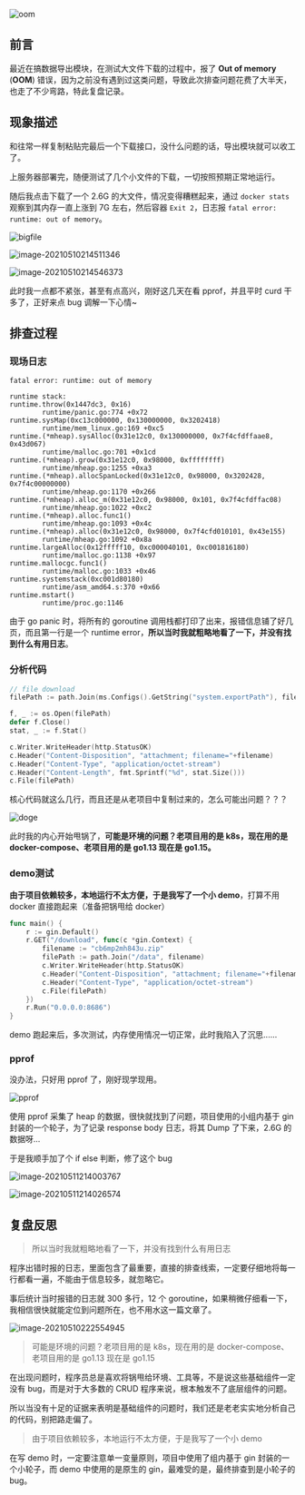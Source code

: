 ![oom](image/oom.jpg)

## 前言

最近在搞数据导出模块，在测试大文件下载的过程中，报了 **Out of memory** (**OOM**) 错误，因为之前没有遇到过这类问题，导致此次排查问题花费了大半天，也走了不少弯路，特此复盘记录。

## 现象描述

和往常一样复制粘贴完最后一个下载接口，没什么问题的话，导出模块就可以收工了。

上服务器部署完，随便测试了几个小文件的下载，一切按照预期正常地运行。

随后我点击下载了一个 2.6G 的大文件，情况变得糟糕起来，通过 ``docker stats`` 观察到其内存一直上涨到 7G 左右，然后容器 ``Exit 2``，日志报 ``fatal error: runtime: out of memory``。

![bigfile](image/bigfile.png)

![image-20210510214511346](image/image-20210510214511346.png)

![image-20210510214546373](image/image-20210510214546373.png)

此时我一点都不紧张，甚至有点高兴，刚好这几天在看 pprof，并且平时 curd 干多了，正好来点 bug 调解一下心情~

## 排查过程

### 现场日志

```shell
fatal error: runtime: out of memory

runtime stack:
runtime.throw(0x1447dc3, 0x16)
        runtime/panic.go:774 +0x72
runtime.sysMap(0xc13c000000, 0x130000000, 0x3202418)
        runtime/mem_linux.go:169 +0xc5
runtime.(*mheap).sysAlloc(0x31e12c0, 0x130000000, 0x7f4cfdffaae8, 0x43d067)
        runtime/malloc.go:701 +0x1cd
runtime.(*mheap).grow(0x31e12c0, 0x98000, 0xffffffff)
        runtime/mheap.go:1255 +0xa3
runtime.(*mheap).allocSpanLocked(0x31e12c0, 0x98000, 0x3202428, 0x7f4c00000000)
        runtime/mheap.go:1170 +0x266
runtime.(*mheap).alloc_m(0x31e12c0, 0x98000, 0x101, 0x7f4cfdffac08)
        runtime/mheap.go:1022 +0xc2
runtime.(*mheap).alloc.func1()
        runtime/mheap.go:1093 +0x4c
runtime.(*mheap).alloc(0x31e12c0, 0x98000, 0x7f4cfd010101, 0x43e155)
        runtime/mheap.go:1092 +0x8a
runtime.largeAlloc(0x12fffff10, 0xc000040101, 0xc001816180)
        runtime/malloc.go:1138 +0x97
runtime.mallocgc.func1()
        runtime/malloc.go:1033 +0x46
runtime.systemstack(0xc001d80180)
        runtime/asm_amd64.s:370 +0x66
runtime.mstart()                                       
        runtime/proc.go:1146
```

由于 go panic 时，将所有的 goroutine 调用栈都打印了出来，报错信息铺了好几页，而且第一行是一个 runtime error，**所以当时我就粗略地看了一下，并没有找到什么有用日志**。

### 分析代码

```go
// file download
filePath := path.Join(ms.Configs().GetString("system.exportPath"), filename)

f, _ := os.Open(filePath)
defer f.Close()
stat, _ := f.Stat()

c.Writer.WriteHeader(http.StatusOK)
c.Header("Content-Disposition", "attachment; filename="+filename)
c.Header("Content-Type", "application/octet-stream")
c.Header("Content-Length", fmt.Sprintf("%d", stat.Size()))
c.File(filePath)
```

核心代码就这么几行，而且还是从老项目中复制过来的，怎么可能出问题？？？

![doge](image/doge.jpg)

此时我的内心开始甩锅了，**可能是环境的问题？老项目用的是 k8s，现在用的是 docker-compose、老项目用的是 go1.13 现在是 go1.15。**

### demo测试

**由于项目依赖较多，本地运行不太方便，于是我写了一个小 demo**，打算不用 docker 直接跑起来（准备把锅甩给 docker）

```go
func main() {
	r := gin.Default()
	r.GET("/download", func(c *gin.Context) {
		filename := "cb6mp2mh843u.zip"
		filePath := path.Join("/data", filename)
		c.Writer.WriteHeader(http.StatusOK)
		c.Header("Content-Disposition", "attachment; filename="+filename)
		c.Header("Content-Type", "application/octet-stream")
		c.File(filePath)
	})
	r.Run("0.0.0.0:8686")
}
```

demo 跑起来后，多次测试，内存使用情况一切正常，此时我陷入了沉思......

### pprof

没办法，只好用 pprof 了，刚好现学现用。

![pprof](image/pprof.png)

使用 pprof 采集了 heap 的数据，很快就找到了问题，项目使用的小组内基于 gin 封装的一个轮子，为了记录 response body 日志，将其 Dump 了下来，2.6G 的数据呀...

于是我顺手加了个 if else 判断，修了这个 bug

![image-20210511214003767](image/image-20210511214003767.png)

![image-20210511214026574](image/image-20210511214026574.png)

## 复盘反思

> 所以当时我就粗略地看了一下，并没有找到什么有用日志

程序出错时报的日志，里面包含了最重要，直接的排查线索，一定要仔细地将每一行都看一遍，不能由于信息较多，就忽略它。

事后统计当时报错的日志就 300 多行，12 个 goroutine，如果稍微仔细看一下，我相信很快就能定位到问题所在，也不用水这一篇文章了。

![image-20210510222554945](image/image-20210510222554945.png)



> 可能是环境的问题？老项目用的是 k8s，现在用的是 docker-compose、老项目用的是 go1.13 现在是 go1.15

在出现问题时，程序员总是喜欢将锅甩给环境、工具等，不是说这些基础组件一定没有 bug，而是对于大多数的 CRUD 程序来说，根本触发不了底层组件的问题。

所以当没有十足的证据来表明是基础组件的问题时，我们还是老老实实地分析自己的代码，别把路走偏了。



> 由于项目依赖较多，本地运行不太方便，于是我写了一个小 demo

在写 demo 时，一定要注意单一变量原则，项目中使用了组内基于 gin 封装的一个小轮子，而 demo 中使用的是原生的 gin，最难受的是，最终排查到是小轮子的 bug。

